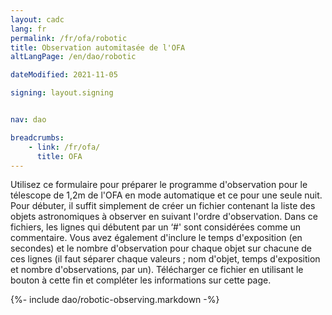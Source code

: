 ```yaml
---
layout: cadc
lang: fr
permalink: /fr/ofa/robotic
title: Observation automitasée de l'OFA
altLangPage: /en/dao/robotic

dateModified: 2021-11-05

signing: layout.signing


nav: dao

breadcrumbs:
    - link: /fr/ofa/
      title: OFA
---
```

              
<p>Utilisez ce formulaire pour pr&eacute;parer le programme d'observation pour le t&eacute;lescope de 1,2m de l'OFA en mode automatique et ce pour une seule nuit. Pour d&eacute;buter, il suffit simplement de cr&eacute;er un fichier contenant la liste des objets astronomiques &agrave; observer en suivant l'ordre d'observation. Dans ce fichiers, les lignes qui d&eacute;butent par un ‘#' sont consid&eacute;r&eacute;es comme un commentaire. Vous avez &eacute;galement d'inclure le temps d'exposition (en secondes) et le nombre d'observation pour chaque objet sur chacune de ces lignes (il faut s&eacute;parer chaque valeurs ; nom d'objet, temps d'exposition et nombre d'observations, par un). T&eacute;l&eacute;charger ce fichier en utilisant le bouton &agrave; cette fin et compl&eacute;ter les informations sur cette page.</p>

{%- include dao/robotic-observing.markdown -%}
